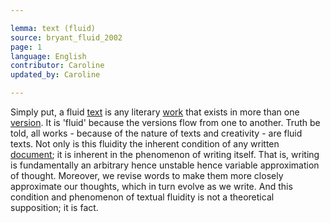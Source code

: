 ```yaml
---

lemma: text (fluid)
source: bryant_fluid_2002
page: 1
language: English
contributor: Caroline
updated_by: Caroline

---
```


Simply put, a fluid [text](text.html) is any literary [work](work.html) that exists in more than one [version](version.html). It is 'fluid' because the versions flow from one to another. Truth be told, all works - because of the nature of texts and creativity - are fluid texts. Not only is this fluidity the inherent condition of any written [document](document.html); it is inherent in the phenomenon of writing itself. That is, writing is fundamentally an arbitrary hence unstable hence variable approximation of thought. Moreover, we revise words to make them more closely approximate our thoughts, which in turn evolve as we write. And this condition and phenomenon of textual fluidity is not a theoretical supposition; it is fact.
